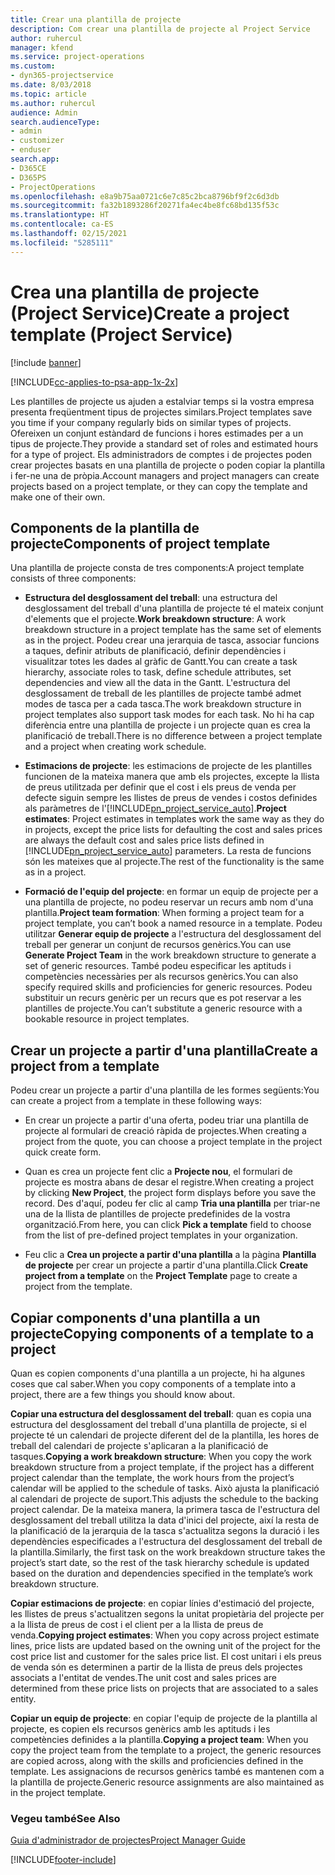```yaml
---
title: Crear una plantilla de projecte
description: Com crear una plantilla de projecte al Project Service
author: ruhercul
manager: kfend
ms.service: project-operations
ms.custom:
- dyn365-projectservice
ms.date: 8/03/2018
ms.topic: article
ms.author: ruhercul
audience: Admin
search.audienceType:
- admin
- customizer
- enduser
search.app:
- D365CE
- D365PS
- ProjectOperations
ms.openlocfilehash: e8a9b75aa0721c6e7c85c2bca8796bf9f2c6d3db
ms.sourcegitcommit: fa32b1893286f20271fa4ec4be8fc68bd135f53c
ms.translationtype: HT
ms.contentlocale: ca-ES
ms.lasthandoff: 02/15/2021
ms.locfileid: "5285111"
---
```

# <a name="create-a-project-template-project-service"></a><span data-ttu-id="b10ac-103">Crea una plantilla de projecte (Project Service)</span><span class="sxs-lookup"><span data-stu-id="b10ac-103">Create a project template (Project Service)</span></span>

[!include [banner](../includes/psa-now-project-operations.md)]

[!INCLUDE[cc-applies-to-psa-app-1x-2x](../includes/cc-applies-to-psa-app-1x-2x.md)]

<span data-ttu-id="b10ac-104">Les plantilles de projecte us ajuden a estalviar temps si la vostra empresa presenta freqüentment tipus de projectes similars.</span><span class="sxs-lookup"><span data-stu-id="b10ac-104">Project templates save you time if your company regularly bids on similar types of projects.</span></span> <span data-ttu-id="b10ac-105">Ofereixen un conjunt estàndard de funcions i hores estimades per a un tipus de projecte.</span><span class="sxs-lookup"><span data-stu-id="b10ac-105">They provide a standard set of roles and estimated hours for a type of project.</span></span> <span data-ttu-id="b10ac-106">Els administradors de comptes i de projectes poden crear projectes basats en una plantilla de projecte o poden copiar la plantilla i fer-ne una de pròpia.</span><span class="sxs-lookup"><span data-stu-id="b10ac-106">Account managers and project managers can create projects based on a project template, or they can copy the template and make one of their own.</span></span>  
  
## <a name="components-of-project-template"></a><span data-ttu-id="b10ac-107">Components de la plantilla de projecte</span><span class="sxs-lookup"><span data-stu-id="b10ac-107">Components of project template</span></span>
 <span data-ttu-id="b10ac-108">Una plantilla de projecte consta de tres components:</span><span class="sxs-lookup"><span data-stu-id="b10ac-108">A project template consists of three components:</span></span>  
  
- <span data-ttu-id="b10ac-109">**Estructura del desglossament del treball**: una estructura del desglossament del treball d'una plantilla de projecte té el mateix conjunt d'elements que el projecte.</span><span class="sxs-lookup"><span data-stu-id="b10ac-109">**Work breakdown structure**: A work breakdown structure in a project template has the same set of elements as in the project.</span></span> <span data-ttu-id="b10ac-110">Podeu crear una jerarquia de tasca, associar funcions a taques, definir atributs de planificació, definir dependències i visualitzar totes les dades al gràfic de Gantt.</span><span class="sxs-lookup"><span data-stu-id="b10ac-110">You can create a task hierarchy, associate roles to task, define schedule attributes, set dependencies and view all the data in the Gantt.</span></span> <span data-ttu-id="b10ac-111">L'estructura del desglossament de treball de les plantilles de projecte també admet modes de tasca per a cada tasca.</span><span class="sxs-lookup"><span data-stu-id="b10ac-111">The work breakdown structure in project templates also support task modes for each task.</span></span> <span data-ttu-id="b10ac-112">No hi ha cap diferència entre una plantilla de projecte i un projecte quan es crea la planificació de treball.</span><span class="sxs-lookup"><span data-stu-id="b10ac-112">There is no difference between a project template and a project when creating work schedule.</span></span>  
  
- <span data-ttu-id="b10ac-113">**Estimacions de projecte**: les estimacions de projecte de les plantilles funcionen de la mateixa manera que amb els projectes, excepte la llista de preus utilitzada per definir que el cost i els preus de venda per defecte siguin sempre les llistes de preus de vendes i costos definides als paràmetres de l'[!INCLUDE[pn_project_service_auto](../includes/pn-project-service-auto.md)].</span><span class="sxs-lookup"><span data-stu-id="b10ac-113">**Project estimates**: Project estimates in templates work the same way as they do in projects, except the price lists for defaulting the cost and sales prices are always the default cost and sales price lists defined in [!INCLUDE[pn_project_service_auto](../includes/pn-project-service-auto.md)] parameters.</span></span> <span data-ttu-id="b10ac-114">La resta de funcions són les mateixes que al projecte.</span><span class="sxs-lookup"><span data-stu-id="b10ac-114">The rest of the functionality is the same as in a project.</span></span>  
  
- <span data-ttu-id="b10ac-115">**Formació de l'equip del projecte**: en formar un equip de projecte per a una plantilla de projecte, no podeu reservar un recurs amb nom d'una plantilla.</span><span class="sxs-lookup"><span data-stu-id="b10ac-115">**Project team formation**: When forming a project team for a project template, you can’t book a named resource in a template.</span></span> <span data-ttu-id="b10ac-116">Podeu utilitzar **Generar equip de projecte** a l'estructura del desglossament del treball per generar un conjunt de recursos genèrics.</span><span class="sxs-lookup"><span data-stu-id="b10ac-116">You can use **Generate Project Team** in the work breakdown structure to generate a set of generic resources.</span></span> <span data-ttu-id="b10ac-117">També podeu especificar les aptituds i competències necessàries per als recursos genèrics.</span><span class="sxs-lookup"><span data-stu-id="b10ac-117">You can also specify required skills and proficiencies for generic resources.</span></span> <span data-ttu-id="b10ac-118">Podeu substituir un recurs genèric per un recurs que es pot reservar a les plantilles de projecte.</span><span class="sxs-lookup"><span data-stu-id="b10ac-118">You can’t substitute a generic resource with a bookable resource in project templates.</span></span>  
  
## <a name="create-a-project-from-a-template"></a><span data-ttu-id="b10ac-119">Crear un projecte a partir d'una plantilla</span><span class="sxs-lookup"><span data-stu-id="b10ac-119">Create a project from a template</span></span>  
 <span data-ttu-id="b10ac-120">Podeu crear un projecte a partir d'una plantilla de les formes següents:</span><span class="sxs-lookup"><span data-stu-id="b10ac-120">You can create a project from a template in these following ways:</span></span>  
  
-   <span data-ttu-id="b10ac-121">En crear un projecte a partir d'una oferta, podeu triar una plantilla de projecte al formulari de creació ràpida de projectes.</span><span class="sxs-lookup"><span data-stu-id="b10ac-121">When creating a project from the quote, you can choose a project template in the project quick create form.</span></span>  
  
-   <span data-ttu-id="b10ac-122">Quan es crea un projecte fent clic a **Projecte nou**, el formulari de projecte es mostra abans de desar el registre.</span><span class="sxs-lookup"><span data-stu-id="b10ac-122">When creating a project by clicking **New Project**, the project form displays before you save the record.</span></span> <span data-ttu-id="b10ac-123">Des d'aquí, podeu fer clic al camp **Tria una plantilla** per triar-ne una de la llista de plantilles de projecte predefinides de la vostra organització.</span><span class="sxs-lookup"><span data-stu-id="b10ac-123">From here, you can click **Pick a template** field to choose from the list of pre-defined project templates in your organization.</span></span>  
  
-   <span data-ttu-id="b10ac-124">Feu clic a **Crea un projecte a partir d'una plantilla** a la pàgina **Plantilla de projecte** per crear un projecte a partir d'una plantilla.</span><span class="sxs-lookup"><span data-stu-id="b10ac-124">Click **Create project from a template** on the **Project Template** page to create a project from the template.</span></span>  
  
## <a name="copying-components-of-a-template-to-a-project"></a><span data-ttu-id="b10ac-125">Copiar components d'una plantilla a un projecte</span><span class="sxs-lookup"><span data-stu-id="b10ac-125">Copying components of a template to a project</span></span>  
 <span data-ttu-id="b10ac-126">Quan es copien components d'una plantilla a un projecte, hi ha algunes coses que cal saber.</span><span class="sxs-lookup"><span data-stu-id="b10ac-126">When you copy components of a template into a project, there are a few things you should know about.</span></span>  
  
 <span data-ttu-id="b10ac-127">**Copiar una estructura del desglossament del treball**: quan es copia una estructura del desglossament del treball d'una plantilla de projecte, si el projecte té un calendari de projecte diferent del de la plantilla, les hores de treball del calendari de projecte s'aplicaran a la planificació de tasques.</span><span class="sxs-lookup"><span data-stu-id="b10ac-127">**Copying a work breakdown structure**: When you copy the work breakdown structure from a project template, if the project has a different project calendar than the template, the work hours from the project’s calendar will be applied to the schedule of tasks.</span></span> <span data-ttu-id="b10ac-128">Això ajusta la planificació al calendari de projecte de suport.</span><span class="sxs-lookup"><span data-stu-id="b10ac-128">This adjusts the schedule to the backing project calendar.</span></span> <span data-ttu-id="b10ac-129">De la mateixa manera, la primera tasca de l'estructura del desglossament del treball utilitza la data d'inici del projecte, així la resta de la planificació de la jerarquia de la tasca s'actualitza segons la duració i les dependències especificades a l'estructura del desglossament del treball de la plantilla.</span><span class="sxs-lookup"><span data-stu-id="b10ac-129">Similarly, the first task on the work breakdown structure takes the project’s start date, so the rest of the task hierarchy schedule is updated based on the duration and dependencies specified in the template’s work breakdown structure.</span></span>  
  
 <span data-ttu-id="b10ac-130">**Copiar estimacions de projecte**: en copiar línies d'estimació del projecte, les llistes de preus s'actualitzen segons la unitat propietària del projecte per a la llista de preus de cost i el client per a la llista de preus de venda.</span><span class="sxs-lookup"><span data-stu-id="b10ac-130">**Copying project estimates**: When you copy across project estimate lines, price lists are updated based on the owning unit of the project for the cost price list and customer for the sales price list.</span></span> <span data-ttu-id="b10ac-131">El cost unitari i els preus de venda són es determinen a partir de la llista de preus dels projectes associats a l'entitat de vendes.</span><span class="sxs-lookup"><span data-stu-id="b10ac-131">The unit cost and sales prices are determined from these price lists on projects that are associated to a sales entity.</span></span>  
  
 <span data-ttu-id="b10ac-132">**Copiar un equip de projecte**: en copiar l'equip de projecte de la plantilla al projecte, es copien els recursos genèrics amb les aptituds i les competències definides a la plantilla.</span><span class="sxs-lookup"><span data-stu-id="b10ac-132">**Copying a project team**: When you copy the project team from the template to a project, the generic resources are copied across, along with the skills and proficiencies defined in the template.</span></span> <span data-ttu-id="b10ac-133">Les assignacions de recursos genèrics també es mantenen com a la plantilla de projecte.</span><span class="sxs-lookup"><span data-stu-id="b10ac-133">Generic resource assignments are also maintained as in the project template.</span></span>  
  
### <a name="see-also"></a><span data-ttu-id="b10ac-134">Vegeu també</span><span class="sxs-lookup"><span data-stu-id="b10ac-134">See Also</span></span>  
 [<span data-ttu-id="b10ac-135">Guia d'administrador de projectes</span><span class="sxs-lookup"><span data-stu-id="b10ac-135">Project Manager Guide</span></span>](../psa/project-manager-guide.md)


[!INCLUDE[footer-include](../includes/footer-banner.md)]